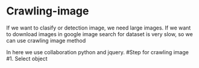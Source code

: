 # Crawling-image
If we want to clasify or detection image, we need large images. If we want to download images in google image search for dataset is very slow, so we can use crawling image method

In here we use collaboration python and jquery.
#Step for crawling image
#1. Select object
